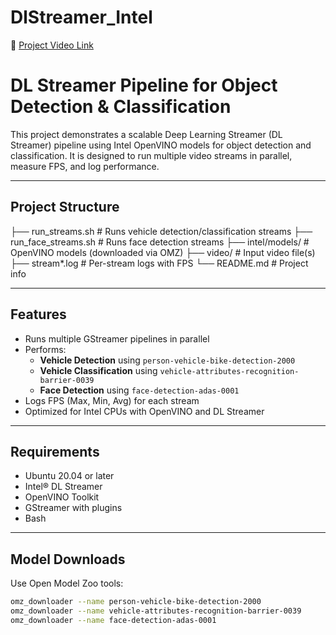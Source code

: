# DlStreamer_Intel

🎥 [Project Video Link](https://drive.google.com/file/d/1kpPGygTYvRxCiVsfyu8S9FC8wlyegLtB/view?usp=drive_link)


#  DL Streamer Pipeline for Object Detection & Classification

This project demonstrates a scalable Deep Learning Streamer (DL Streamer) pipeline using Intel OpenVINO models for object detection and classification. It is designed to run multiple video streams in parallel, measure FPS, and log performance.

---

## Project Structure

├── run_streams.sh # Runs vehicle detection/classification streams
├── run_face_streams.sh # Runs face detection streams
├── intel/models/ # OpenVINO models (downloaded via OMZ)
├── video/ # Input video file(s)
├── stream*.log # Per-stream logs with FPS
└── README.md # Project info


---

## Features

- Runs multiple GStreamer pipelines in parallel
- Performs:
  - **Vehicle Detection** using `person-vehicle-bike-detection-2000`
  - **Vehicle Classification** using `vehicle-attributes-recognition-barrier-0039`
  - **Face Detection** using `face-detection-adas-0001`
- Logs FPS (Max, Min, Avg) for each stream
- Optimized for Intel CPUs with OpenVINO and DL Streamer

---

## Requirements

- Ubuntu 20.04 or later
- Intel® DL Streamer
- OpenVINO Toolkit
- GStreamer with plugins
- Bash

---

##  Model Downloads

Use Open Model Zoo tools:

```bash
omz_downloader --name person-vehicle-bike-detection-2000
omz_downloader --name vehicle-attributes-recognition-barrier-0039
omz_downloader --name face-detection-adas-0001
